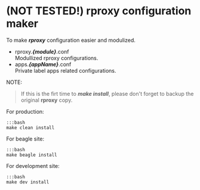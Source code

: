 (NOT TESTED!) rproxy configuration maker
================================

To make ***rproxy*** configuration easier and modulized.

*   rproxy.***{module}***.conf  
    Modullized rproxy configurations.
*   apps.***{appName}***.conf  
    Private label apps related configurations.

NOTE:

> If this is the firt time to ***make install***,
> please don't forget to backup the original **rproxy** copy.

For production:

    :::bash
    make clean install

For beagle site:

    :::bash
    make beagle install

For development site:

    :::bash
    make dev install

